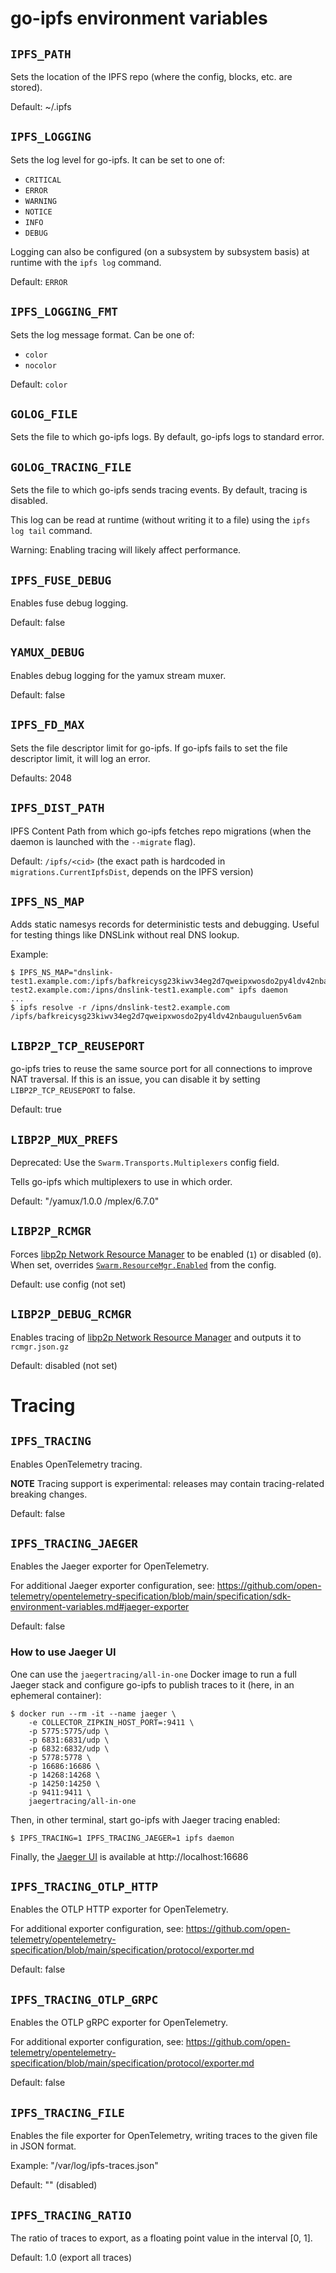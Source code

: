 # go-ipfs environment variables

## `IPFS_PATH`

Sets the location of the IPFS repo (where the config, blocks, etc.
are stored).

Default: ~/.ipfs

## `IPFS_LOGGING`

Sets the log level for go-ipfs. It can be set to one of:

* `CRITICAL`
* `ERROR`
* `WARNING`
* `NOTICE`
* `INFO`
* `DEBUG`

Logging can also be configured (on a subsystem by subsystem basis) at runtime
with the `ipfs log` command.

Default: `ERROR`

## `IPFS_LOGGING_FMT`

Sets the log message format. Can be one of:

* `color`
* `nocolor`

Default: `color`

## `GOLOG_FILE`

Sets the file to which go-ipfs logs. By default, go-ipfs logs to standard error.

## `GOLOG_TRACING_FILE`

Sets the file to which go-ipfs sends tracing events. By default, tracing is
disabled.

This log can be read at runtime (without writing it to a file) using the `ipfs
log tail` command.

Warning: Enabling tracing will likely affect performance.

## `IPFS_FUSE_DEBUG`

Enables fuse debug logging.

Default: false

## `YAMUX_DEBUG`

Enables debug logging for the yamux stream muxer.

Default: false

## `IPFS_FD_MAX`

Sets the file descriptor limit for go-ipfs. If go-ipfs fails to set the file
descriptor limit, it will log an error.

Defaults: 2048

## `IPFS_DIST_PATH`

IPFS Content Path from which go-ipfs fetches repo migrations (when the daemon
is launched with the `--migrate` flag).

Default: `/ipfs/<cid>` (the exact path is hardcoded in
`migrations.CurrentIpfsDist`, depends on the IPFS version)

## `IPFS_NS_MAP`

Adds static namesys records for deterministic tests and debugging.
Useful for testing things like DNSLink without real DNS lookup.

Example:

```console
$ IPFS_NS_MAP="dnslink-test1.example.com:/ipfs/bafkreicysg23kiwv34eg2d7qweipxwosdo2py4ldv42nbauguluen5v6am,dnslink-test2.example.com:/ipns/dnslink-test1.example.com" ipfs daemon
...
$ ipfs resolve -r /ipns/dnslink-test2.example.com
/ipfs/bafkreicysg23kiwv34eg2d7qweipxwosdo2py4ldv42nbauguluen5v6am
```

## `LIBP2P_TCP_REUSEPORT`

go-ipfs tries to reuse the same source port for all connections to improve NAT
traversal. If this is an issue, you can disable it by setting
`LIBP2P_TCP_REUSEPORT` to false.

Default: true

## `LIBP2P_MUX_PREFS`

Deprecated: Use the `Swarm.Transports.Multiplexers` config field.

Tells go-ipfs which multiplexers to use in which order.

Default: "/yamux/1.0.0 /mplex/6.7.0"

## `LIBP2P_RCMGR`

Forces [libp2p Network Resource Manager](https://github.com/libp2p/go-libp2p-resource-manager#readme)
to be enabled (`1`) or disabled (`0`).
When set, overrides [`Swarm.ResourceMgr.Enabled`](https://github.com/ipfs/go-ipfs/blob/master/docs/config.md#swarmresourcemgrenabled) from the config.

Default: use config (not set)

## `LIBP2P_DEBUG_RCMGR`

Enables tracing of [libp2p Network Resource Manager](https://github.com/libp2p/go-libp2p-resource-manager#readme)
and outputs it to `rcmgr.json.gz`


Default: disabled (not set)

# Tracing

## `IPFS_TRACING`
Enables OpenTelemetry tracing.

**NOTE** Tracing support is experimental: releases may contain tracing-related breaking changes.

Default: false

## `IPFS_TRACING_JAEGER`
Enables the Jaeger exporter for OpenTelemetry.

For additional Jaeger exporter configuration, see: https://github.com/open-telemetry/opentelemetry-specification/blob/main/specification/sdk-environment-variables.md#jaeger-exporter

Default: false

### How to use Jaeger UI

One can use the `jaegertracing/all-in-one` Docker image to run a full Jaeger
stack and configure go-ipfs to publish traces to it (here, in an ephemeral
container):

```console
$ docker run --rm -it --name jaeger \
    -e COLLECTOR_ZIPKIN_HOST_PORT=:9411 \
    -p 5775:5775/udp \
    -p 6831:6831/udp \
    -p 6832:6832/udp \
    -p 5778:5778 \
    -p 16686:16686 \
    -p 14268:14268 \
    -p 14250:14250 \
    -p 9411:9411 \
    jaegertracing/all-in-one
```

Then, in other terminal, start go-ipfs with Jaeger tracing enabled:
```
$ IPFS_TRACING=1 IPFS_TRACING_JAEGER=1 ipfs daemon
```

Finally, the [Jaeger UI](https://github.com/jaegertracing/jaeger-ui#readme) is available at http://localhost:16686


## `IPFS_TRACING_OTLP_HTTP`
Enables the OTLP HTTP exporter for OpenTelemetry.

For additional exporter configuration, see: https://github.com/open-telemetry/opentelemetry-specification/blob/main/specification/protocol/exporter.md

Default: false

## `IPFS_TRACING_OTLP_GRPC`
Enables the OTLP gRPC exporter for OpenTelemetry.

For additional exporter configuration, see: https://github.com/open-telemetry/opentelemetry-specification/blob/main/specification/protocol/exporter.md

Default: false

## `IPFS_TRACING_FILE`
Enables the file exporter for OpenTelemetry, writing traces to the given file in JSON format.

Example: "/var/log/ipfs-traces.json"

Default: "" (disabled)

## `IPFS_TRACING_RATIO`
The ratio of traces to export, as a floating point value in the interval [0, 1].

Default: 1.0 (export all traces)
